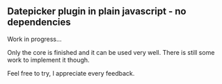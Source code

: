 ## Datepicker plugin in plain javascript - no dependencies

Work in progress...

Only the core is finished and it can be used very well.
There is still some work to implement it though.

Feel free to try, I appreciate every feedback.